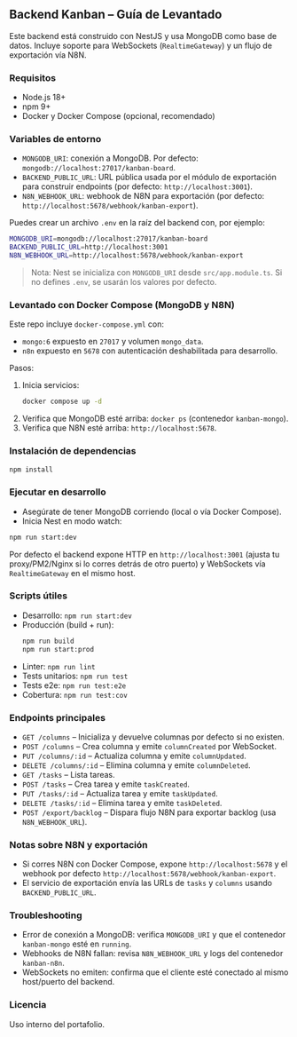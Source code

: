 ## Backend Kanban – Guía de Levantado

Este backend está construido con NestJS y usa MongoDB como base de datos. Incluye soporte para WebSockets (`RealtimeGateway`) y un flujo de exportación vía N8N.

### Requisitos
- Node.js 18+
- npm 9+
- Docker y Docker Compose (opcional, recomendado)

### Variables de entorno
- `MONGODB_URI`: conexión a MongoDB. Por defecto: `mongodb://localhost:27017/kanban-board`.
- `BACKEND_PUBLIC_URL`: URL pública usada por el módulo de exportación para construir endpoints (por defecto: `http://localhost:3001`).
- `N8N_WEBHOOK_URL`: webhook de N8N para exportación (por defecto: `http://localhost:5678/webhook/kanban-export`).

Puedes crear un archivo `.env` en la raíz del backend con, por ejemplo:

```bash
MONGODB_URI=mongodb://localhost:27017/kanban-board
BACKEND_PUBLIC_URL=http://localhost:3001
N8N_WEBHOOK_URL=http://localhost:5678/webhook/kanban-export
```

> Nota: Nest se inicializa con `MONGODB_URI` desde `src/app.module.ts`. Si no defines `.env`, se usarán los valores por defecto.

### Levantado con Docker Compose (MongoDB y N8N)
Este repo incluye `docker-compose.yml` con:
- `mongo:6` expuesto en `27017` y volumen `mongo_data`.
- `n8n` expuesto en `5678` con autenticación deshabilitada para desarrollo.

Pasos:
1. Inicia servicios:
   ```bash
   docker compose up -d
   ```
2. Verifica que MongoDB esté arriba: `docker ps` (contenedor `kanban-mongo`).
3. Verifica que N8N esté arriba: `http://localhost:5678`.

### Instalación de dependencias
```bash
npm install
```

### Ejecutar en desarrollo
- Asegúrate de tener MongoDB corriendo (local o vía Docker Compose).
- Inicia Nest en modo watch:
```bash
npm run start:dev
```

Por defecto el backend expone HTTP en `http://localhost:3001` (ajusta tu proxy/PM2/Nginx si lo corres detrás de otro puerto) y WebSockets vía `RealtimeGateway` en el mismo host.

### Scripts útiles
- Desarrollo: `npm run start:dev`
- Producción (build + run):
  ```bash
  npm run build
  npm run start:prod
  ```
- Linter: `npm run lint`
- Tests unitarios: `npm run test`
- Tests e2e: `npm run test:e2e`
- Cobertura: `npm run test:cov`

### Endpoints principales
- `GET /columns` – Inicializa y devuelve columnas por defecto si no existen.
- `POST /columns` – Crea columna y emite `columnCreated` por WebSocket.
- `PUT /columns/:id` – Actualiza columna y emite `columnUpdated`.
- `DELETE /columns/:id` – Elimina columna y emite `columnDeleted`.
- `GET /tasks` – Lista tareas.
- `POST /tasks` – Crea tarea y emite `taskCreated`.
- `PUT /tasks/:id` – Actualiza tarea y emite `taskUpdated`.
- `DELETE /tasks/:id` – Elimina tarea y emite `taskDeleted`.
- `POST /export/backlog` – Dispara flujo N8N para exportar backlog (usa `N8N_WEBHOOK_URL`).

### Notas sobre N8N y exportación
- Si corres N8N con Docker Compose, expone `http://localhost:5678` y el webhook por defecto `http://localhost:5678/webhook/kanban-export`.
- El servicio de exportación envía las URLs de `tasks` y `columns` usando `BACKEND_PUBLIC_URL`.

### Troubleshooting
- Error de conexión a MongoDB: verifica `MONGODB_URI` y que el contenedor `kanban-mongo` esté en `running`.
- Webhooks de N8N fallan: revisa `N8N_WEBHOOK_URL` y logs del contenedor `kanban-n8n`.
- WebSockets no emiten: confirma que el cliente esté conectado al mismo host/puerto del backend.

### Licencia
Uso interno del portafolio.
